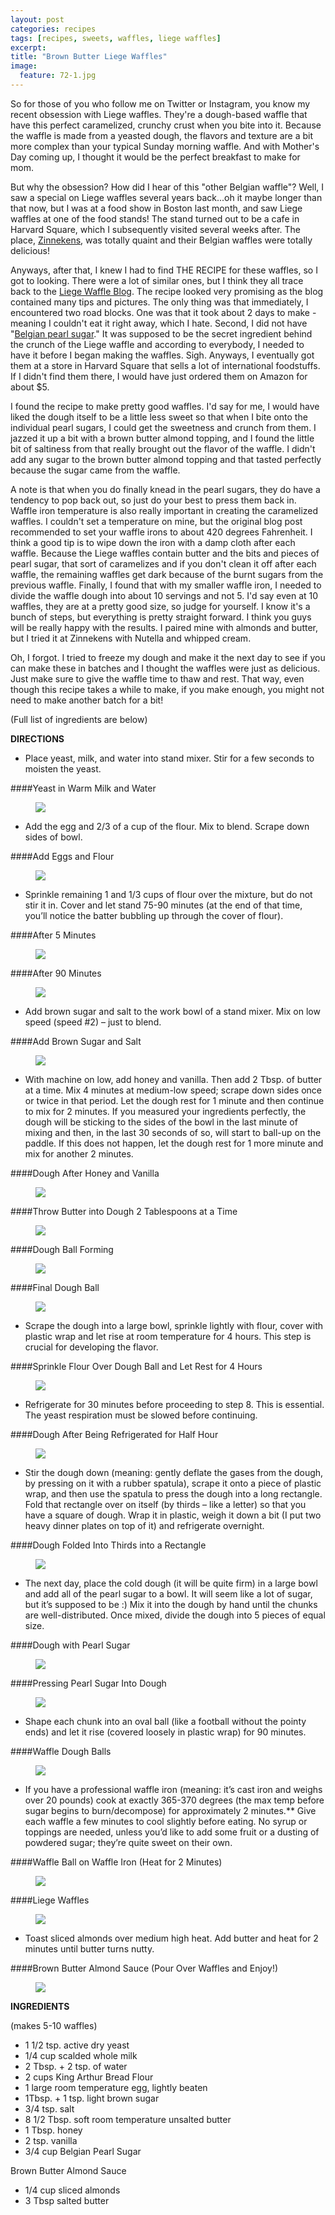 ```yaml
---
layout: post
categories: recipes
tags: [recipes, sweets, waffles, liege waffles]
excerpt: 
title: "Brown Butter Liege Waffles"
image:
  feature: 72-1.jpg
---
```


So for those of you who follow me on Twitter or Instagram, you know my recent obsession with Liege waffles.  They're a dough-based waffle that have this perfect caramelized, crunchy crust when you bite into it.  Because the waffle is made from a yeasted dough, the flavors and texture are a bit more complex than your typical Sunday morning waffle.  And with Mother's Day coming up, I thought it would be the perfect breakfast to make for mom.

But why the obsession? How did I hear of this "other Belgian waffle"? Well, I saw a special on Liege waffles several years back...oh it maybe longer than that now, but I was  at a food show in Boston last month, and saw Liege waffles at one of the food stands!  The stand turned out to be a cafe in Harvard Square, which I subsequently visited several weeks after.  The place, [Zinnekens](http://zinnekenswaffles.com/), was totally quaint and their Belgian waffles were totally delicious!   

Anyways, after that, I knew I had to find THE RECIPE for these waffles, so I got to looking.  There were a lot of similar ones, but I think they all trace back to the [Liege Waffle Blog](http://liegewaffle.wordpress.com/liege-waffle-recipe-liege-gaufre-recette/).  The recipe looked very promising as the blog contained many tips and pictures.  The only thing was that immediately, I encountered two road blocks.  One was that it took about 2 days to make - meaning I couldn't eat it right away, which I hate. Second, I did not have "[Belgian pearl sugar](http://www.eastmeetskitchen.com/blog/belgian-pearl-sugar.html)."  It was supposed to be the secret ingredient behind the crunch of the Liege waffle and according to everybody, I needed to have it before I began making the waffles.  Sigh.  Anyways, I eventually got them at a store in Harvard Square that sells a lot of international foodstuffs.  If I didn't find them there, I would have just ordered them on Amazon for about $5.  

I found the recipe to make pretty good waffles.  I'd say for me, I would have liked the dough itself to be a little less sweet so that when I bite onto the individual pearl sugars, I could get the sweetness and crunch from them.  I jazzed it up a bit with a brown butter almond topping, and I found the little bit of saltiness from that really brought out the flavor of the waffle.  I didn't add any sugar to the brown butter almond topping and that tasted perfectly because the sugar came from the waffle.

A note is that when you do finally knead in the pearl sugars, they do have a tendency to pop back out, so just do your best to press them back in.  Waffle iron temperature is also really important in creating the caramelized waffles.  I couldn't set a temperature on mine, but the original blog post recommended to set your waffle irons to about 420 degrees Fahrenheit. I think a good tip is to wipe down the iron with a damp cloth after each waffle.  Because the Liege waffles contain butter and the bits and pieces of pearl sugar, that sort of caramelizes and if you don't clean it off after each waffle, the remaining waffles get dark because of the burnt sugars from the previous waffle.  Finally, I found that with my smaller waffle iron, I needed to divide the waffle dough into about 10 servings and not 5.  I'd say even at 10 waffles, they are at a pretty good size, so judge for yourself.  I know it's a bunch of steps, but everything is pretty straight forward. I think you guys will be really happy with the results.  I paired mine with almonds and butter, but I tried it at Zinnekens with Nutella and whipped cream.

Oh, I forgot.  I tried to freeze my dough and make it the next day to see if you can make these in batches and I thought the waffles were just as delicious.  Just make sure to give the waffle time to thaw and rest.  That way, even though this recipe takes a while to make, if you make enough, you might not need to make another batch for a bit!

(Full list of ingredients are below)

**DIRECTIONS**

- Place yeast, milk, and water into stand mixer. Stir for a few seconds to moisten the yeast.

####Yeast in Warm Milk and Water
<figure> <img src='/images/72-2.jpg'> </figure>

- Add the egg and 2/3 of a cup of the flour. Mix to blend. Scrape down sides of bowl.

####Add Eggs and Flour
<figure> <img src='/images/72-3.jpg'> </figure>


- Sprinkle remaining 1 and 1/3 cups of flour over the mixture, but do not stir it in. Cover and let stand 75-90 minutes (at the end of that time, you’ll notice the batter bubbling up through the cover of flour).

####After 5 Minutes
<figure> <img src='/images/72-4.jpg'> </figure>
####After 90 Minutes
<figure> <img src='/images/72-6.jpg'> </figure>


- Add brown sugar and salt to the work bowl of a stand mixer. Mix on low speed (speed #2) – just to blend.

####Add Brown Sugar and Salt
<figure> <img src='/images/72-7.jpg'> </figure>

- With machine on low, add honey and vanilla. Then add 2 Tbsp. of butter at a time. Mix 4 minutes at medium-low speed; scrape down sides once or twice in that period. Let the dough rest for 1 minute and then continue to mix for 2 minutes. If you measured your ingredients perfectly, the dough will be sticking to the sides of the bowl in the last minute of mixing and then, in the last 30 seconds of so, will start to ball-up on the paddle. If this does not happen, let the dough rest for 1 more minute and mix for another 2 minutes.

####Dough After Honey and Vanilla
<figure> <img src='/images/72-8.jpg'> </figure>

####Throw Butter into Dough 2 Tablespoons at a Time
<figure> <img src='/images/72-10.jpg'> </figure>

####Dough Ball Forming
<figure> <img src='/images/72-11.jpg'> </figure>
####Final Dough Ball
<figure> <img src='/images/72-12.jpg'> </figure>

- Scrape the dough into a large bowl, sprinkle lightly with flour, cover with plastic wrap and let rise at room temperature for 4 hours. This step is crucial for developing the flavor.

####Sprinkle Flour Over Dough Ball and Let Rest for 4 Hours
<figure> <img src='/images/72-13.jpg'> </figure>


- Refrigerate for 30 minutes before proceeding to step 8. This is essential. The yeast respiration must be slowed before continuing.

####Dough After Being Refrigerated for Half Hour
<figure> <img src='/images/72-14.jpg'> </figure>

- Stir the dough down (meaning: gently deflate the gases from the dough, by pressing on it with a rubber spatula), scrape it onto a piece of plastic wrap, and then use the spatula to press the dough into a long rectangle. Fold that rectangle over on itself (by thirds – like a letter) so that you have a square of dough. Wrap it in plastic, weigh it down a bit (I put two heavy dinner plates on top of it) and refrigerate overnight.

####Dough Folded Into Thirds into a Rectangle
<figure> <img src='/images/72-15.jpg'> </figure>

- The next day, place the cold dough (it will be quite firm) in a large bowl and add all of the pearl sugar to a bowl. It will seem like a lot of sugar, but it’s supposed to be :) Mix it into the dough by hand until the chunks are well-distributed. Once mixed, divide the dough into 5 pieces of equal size.

####Dough with Pearl Sugar
<figure> <img src='/images/72-16.jpg'> </figure>


####Pressing Pearl Sugar Into Dough
<figure> <img src='/images/72-17.jpg'> </figure>

- Shape each chunk into an oval ball (like a football without the pointy ends) and let it rise (covered loosely in plastic wrap) for 90 minutes.


####Waffle Dough Balls
<figure> <img src='/images/72-18.jpg'> </figure>


- If you have a professional waffle iron (meaning: it’s cast iron and weighs over 20 pounds) cook at exactly 365-370 degrees (the max temp before sugar begins to burn/decompose) for approximately 2 minutes.** Give each waffle a few minutes to cool slightly before eating. No syrup or toppings are needed, unless you’d like to add some fruit or a dusting of powdered sugar; they’re quite sweet on their own.
                                                                          

####Waffle Ball on Waffle Iron (Heat for 2 Minutes)
<figure> <img src='/images/72-19.jpg'> </figure>                                                                          

####Liege Waffles
<figure> <img src='/images/72-20.jpg'> </figure>

- Toast sliced almonds over medium high heat.  Add butter and heat for 2 minutes until butter turns nutty.

####Brown Butter Almond Sauce (Pour Over Waffles and Enjoy!)
<figure> <img src='/images/72-21.jpg'> </figure>
<section class='recipe'>
<p><strong>INGREDIENTS</strong></p>

<p>(makes 5-10 waffles)</p>

<ul><li>1 1/2 tsp. active dry yeast</li><li>1/4 cup scalded whole milk</li><li>2 Tbsp. + 2 tsp. of water </li><li>2 cups King Arthur Bread Flour</li><li>1 large room temperature egg, lightly beaten</li><li>1Tbsp. + 1 tsp. light brown sugar</li><li>3/4 tsp. salt</li><li>8 1/2 Tbsp. soft room temperature unsalted butter</li><li>1 Tbsp. honey</li><li>2 tsp. vanilla</li><li>3/4 cup Belgian Pearl Sugar </li></ul>

<p>Brown Butter Almond Sauce</p>

<ul><li>1/4 cup sliced almonds</li><li>3 Tbsp salted butter</li></ul></section>